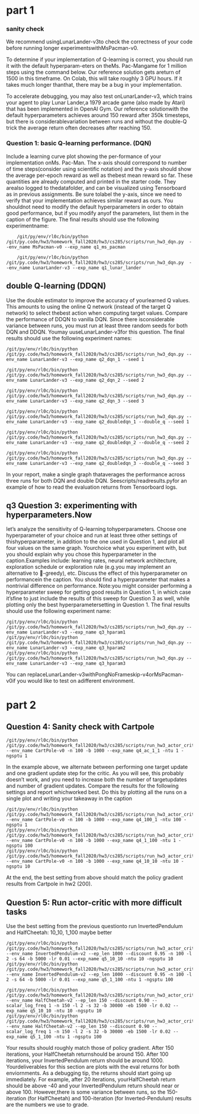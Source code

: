 # part 1
### sanity check
We recommend usingLunarLander-v3to check the correctness of your code before running longer experimentswithMsPacman-v0.

To determine if your implementation of Q-learning is correct, you should run it with the default hyperparam-eters on theMs.  Pac-Mangame for 1 million steps using the command below.  Our reference solution gets areturn of 1500 in this timeframe.  On Colab, this will take roughly 3 GPU hours.  If it takes much longer thanthat, there may be a bug in your implementation.

To accelerate debugging, you may also test onLunarLander-v3, which trains your agent to play Lunar Lander,a 1979 arcade game (also made by Atari) that has been implemented in OpenAI Gym.  Our reference solutionwith the default hyperparameters achieves around 150 reward after 350k timesteps, but there is considerablevariation between runs and without the double-Q trick the average return often decreases after reaching 150.



### Question 1:  basic Q-learning performance.  (DQN)
Include a learning curve plot showing the per-formance of your implementation onMs.  Pac-Man.  The x-axis should correspond to number of time steps(consider using scientific notation) and the y-axis should show the average per-epoch reward as well as thebest mean reward so far.  These quantities are already computed and printed in the starter code.  They arealso logged to thedatafolder, and can be visualized using Tensorboard as in previous assignments.  Be sure tolabel the y-axis, since we need to verify that your implementation achieves similar reward as ours.  You shouldnot need to modify the default hyperparameters in order to obtain good performance, but if you modify anyof the parameters, list them in the caption of the figure.  The final results should use the following experimentname:

```shell
    /git/py/env/rl0c/bin/python /git/py.code/hw3/homework_fall2020/hw3/cs285/scripts/run_hw3_dqn.py  --env_name MsPacman-v0 --exp_name q1_ms_pacman
    
    /git/py/env/rl0c/bin/python /git/py.code/hw3/homework_fall2020/hw3/cs285/scripts/run_hw3_dqn.py  --env_name LunarLander-v3 --exp_name q1_lunar_lander
```


##  double Q-learning (DDQN)
Use the double estimator to improve the accuracy of yourlearned Q values.  This amounts to using the online Q network (instead of the target Q network) to select thebest action when computing target values.  Compare the performance of DDQN to vanilla DQN. Since there isconsiderable variance between runs, you must run at least three random seeds for both DQN and DDQN. Youmay uuseLunarLander-v3for this question.  The final results should use the following experiment names:

```shell
/git/py/env/rl0c/bin/python /git/py.code/hw3/homework_fall2020/hw3/cs285/scripts/run_hw3_dqn.py --env_name LunarLander-v3 --exp_name q2_dqn_1 --seed 1

/git/py/env/rl0c/bin/python /git/py.code/hw3/homework_fall2020/hw3/cs285/scripts/run_hw3_dqn.py --env_name LunarLander-v3 --exp_name q2_dqn_2 --seed 2

/git/py/env/rl0c/bin/python /git/py.code/hw3/homework_fall2020/hw3/cs285/scripts/run_hw3_dqn.py --env_name LunarLander-v3 --exp_name q2_dqn_3 --seed 3

/git/py/env/rl0c/bin/python /git/py.code/hw3/homework_fall2020/hw3/cs285/scripts/run_hw3_dqn.py --env_name LunarLander-v3 --exp_name q2_doubledqn_1 --double_q --seed 1

/git/py/env/rl0c/bin/python /git/py.code/hw3/homework_fall2020/hw3/cs285/scripts/run_hw3_dqn.py --env_name LunarLander-v3 --exp_name q2_doubledqn_2 --double_q --seed 2

/git/py/env/rl0c/bin/python /git/py.code/hw3/homework_fall2020/hw3/cs285/scripts/run_hw3_dqn.py --env_name LunarLander-v3 --exp_name q2_doubledqn_3 --double_q --seed 3
```



 In your report, make a single graph thataverages the performance across three runs for both DQN and double DQN. Seescripts/readresults.pyfor an example of how to read the evaluation returns from Tensorboard logs.
 
## q3 Question 3:  experimenting with hyperparameters.Now 
let’s analyze the sensitivity of Q-learning tohyperparameters.   Choose  one  hyperparameter  of  your  choice  and  run  at  least  three  other  settings  of  thishyperparameter, in addition to the one used in Question 1, and plot all four values on the same graph.  Yourchoice what you experiment with, but you should explain why you chose this hyperparameter in the caption.Examples include:  learning rates, neural network architecture, exploration schedule or exploration rule (e.g.you may implement an alternative to -greedy), etc.  Discuss the effect of this hyperparameter on performancein the caption.  You should find a hyperparameter that makes a nontrivial difference on performance.  Note:you might consider performing a hyperparameter sweep for getting good results in Question 1, in which case it’sfine to just include the results of this sweep for Question 3 as well, while plotting only the best hyperparametersetting in Question 1.  The final results should use the following experiment name:

```shell
/git/py/env/rl0c/bin/python /git/py.code/hw3/homework_fall2020/hw3/cs285/scripts/run_hw3_dqn.py --env_name LunarLander-v3 --exp_name q3_hparam1
/git/py/env/rl0c/bin/python /git/py.code/hw3/homework_fall2020/hw3/cs285/scripts/run_hw3_dqn.py --env_name LunarLander-v3 --exp_name q3_hparam2
/git/py/env/rl0c/bin/python /git/py.code/hw3/homework_fall2020/hw3/cs285/scripts/run_hw3_dqn.py --env_name LunarLander-v3 --exp_name q3_hparam3

```

You can replaceLunarLander-v3withPongNoFrameskip-v4orMsPacman-v0if you would like to test on adifferent environment.

# part 2
## Question 4:  Sanity check with Cartpole
```shell
/git/py/env/rl0c/bin/python /git/py.code/hw3/homework_fall2020/hw3/cs285/scripts/run_hw3_actor_critic.py --env_name CartPole-v0 -n 100 -b 1000 --exp_name q4_ac_1_1 -ntu 1 -ngsptu 1

```

In the example above, we alternate between performing one target update and one gradient update step for the critic.  As you will see, this probably doesn’t work, and you need to increase both the number of targetupdates and number of gradient updates.  Compare the results for the following settings and report whichworked best.  Do this by plotting all the runs on a single plot and writing your takeaway in the caption
```shell
/git/py/env/rl0c/bin/python /git/py.code/hw3/homework_fall2020/hw3/cs285/scripts/run_hw3_actor_critic.py --env_name CartPole-v0 -n 100 -b 1000 --exp_name q4_100_1 -ntu 100 -ngsptu 1
/git/py/env/rl0c/bin/python /git/py.code/hw3/homework_fall2020/hw3/cs285/scripts/run_hw3_actor_critic.py --env_name CartPole-v0 -n 100 -b 1000 --exp_name q4_1_100 -ntu 1 -ngsptu 100
/git/py/env/rl0c/bin/python /git/py.code/hw3/homework_fall2020/hw3/cs285/scripts/run_hw3_actor_critic.py --env_name CartPole-v0 -n 100 -b 1000 --exp_name q4_10_10 -ntu 10 -ngsptu 10

```

At the end, the best setting from above should match the policy gradient results from Cartpole in hw2 (200).


## Question 5: Run actor-critic with more difficult tasks
Use the best setting from the previous questionto run InvertedPendulum and HalfCheetah:
10_10, 1_100 maybe better
```shell
/git/py/env/rl0c/bin/python /git/py.code/hw3/homework_fall2020/hw3/cs285/scripts/run_hw3_actor_critic.py --env_name InvertedPendulum-v2 --ep_len 1000 --discount 0.95 -n 100 -l 2 -s 64 -b 5000 -lr 0.01 --exp_name q5_10_10 -ntu 10 -ngsptu 10
/git/py/env/rl0c/bin/python /git/py.code/hw3/homework_fall2020/hw3/cs285/scripts/run_hw3_actor_critic.py --env_name InvertedPendulum-v2 --ep_len 1000 --discount 0.95 -n 100 -l 2 -s 64 -b 5000 -lr 0.01 --exp_name q5_1_100 -ntu 1 -ngsptu 100

/git/py/env/rl0c/bin/python /git/py.code/hw3/homework_fall2020/hw3/cs285/scripts/run_hw3_actor_critic.py --env_name HalfCheetah-v2 --ep_len 150 --discount 0.90 --scalar_log_freq 1 -n 150 -l 2 -s 32 -b 30000 -eb 1500 -lr 0.02 --exp_name q5_10_10 -ntu 10 -ngsptu 10
/git/py/env/rl0c/bin/python /git/py.code/hw3/homework_fall2020/hw3/cs285/scripts/run_hw3_actor_critic.py --env_name HalfCheetah-v2 --ep_len 150 --discount 0.90 --scalar_log_freq 1 -n 150 -l 2 -s 32 -b 30000 -eb 1500 -lr 0.02 --exp_name q5_1_100 -ntu 1 -ngsptu 100
```

Your results should roughly match those of policy gradient.  After 150 iterations,  your HalfCheetah returnshould  be  around  150.   After  100  iterations,  your  InvertedPendulum  return  should  be  around  1000.   Yourdeliverables for this section are plots with the eval returns for both enviornments.
As a debugging tip,  the  returns  should start going up immediately.  For example,  after 20 iterations,  yourHalfCheetah return should be above -40 and your InvertedPendulum return should near or above 100. However,there is some variance between runs, so the 150-iteration (for HalfCheetah) and 100-iteration (for Inverted-Pendulum) results are the numbers we use to grade.
